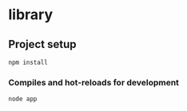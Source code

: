 # library

## Project setup
```
npm install
```

### Compiles and hot-reloads for development
```
node app
```

